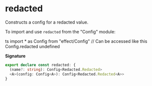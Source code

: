 # redacted

Constructs a config for a redacted value.

To import and use `redacted` from the "Config" module:

ts
import \* as Config from "effect/Config"
// Can be accessed like this
Config.redacted
undefined

**Signature**

```ts
export declare const redacted: {
  (name?: string): Config<Redacted.Redacted>
  <A>(config: Config<A>): Config<Redacted.Redacted<A>>
}
```
